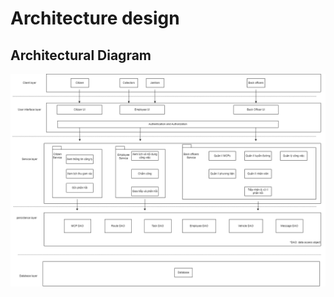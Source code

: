 

# Architecture design


## Architectural Diagram

![Architectural Diagram](https://github.com/diyuenji/SE_assignment/blob/main/Architecture%20%20design/Layer%20Architecture/task2-Architectural%20diagram%20riu.drawio.png)


